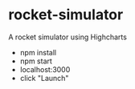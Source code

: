 # rocket-simulator
A rocket simulator using Highcharts

* npm install
* npm start
* localhost:3000
* click "Launch"
